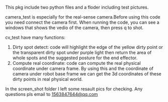 This pkg include two python files and a floder including test pictures.


camera_test is especially for the real-sense camera.Before using this code you need connect the camera first. When running the code, you can see a windows that shows the vedio of the camera, then press q to shot. 


cv_test have many functions: 
1. Dirty spot detect: code will highlight the edge of the yellow dirty point or the transparent dirty spot under purple light then return the area of whole spots and the suggested posture for the end effector.
2. Compute real coordinate: code can compute the real physical coordinate under camera frame. By using this and the coordinate of camera under robot base frame we can get the 3d coordinates of these dirty points in real physical world.


In the screen_shot folder I left some resault pics for checking.
Any questions pls email to 1563847644@qq.com
   
